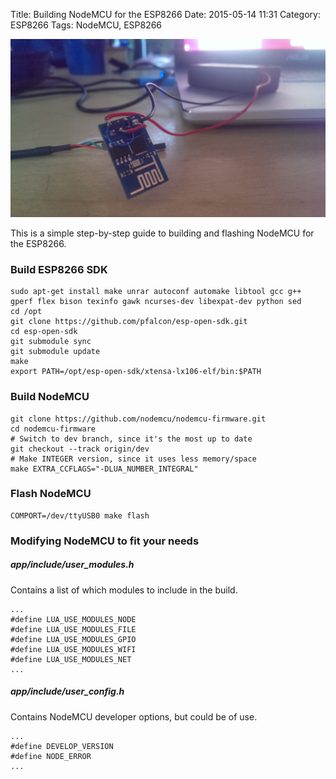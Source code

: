 Title: Building NodeMCU for the ESP8266
Date: 2015-05-14 11:31
Category: ESP8266
Tags: NodeMCU, ESP8266


![Alt text](images/2015-05-14_esp8266.jpg "ESP8266")

This is a simple step-by-step guide to building and flashing NodeMCU for the ESP8266.

### Build ESP8266 SDK

    sudo apt-get install make unrar autoconf automake libtool gcc g++ gperf flex bison texinfo gawk ncurses-dev libexpat-dev python sed
    cd /opt
    git clone https://github.com/pfalcon/esp-open-sdk.git
    cd esp-open-sdk
    git submodule sync
    git submodule update
    make
    export PATH=/opt/esp-open-sdk/xtensa-lx106-elf/bin:$PATH

### Build NodeMCU

    git clone https://github.com/nodemcu/nodemcu-firmware.git
    cd nodemcu-firmware
    # Switch to dev branch, since it's the most up to date
    git checkout --track origin/dev
    # Make INTEGER version, since it uses less memory/space
    make EXTRA_CCFLAGS="-DLUA_NUMBER_INTEGRAL"

### Flash NodeMCU

    COMPORT=/dev/ttyUSB0 make flash


### Modifying NodeMCU to fit your needs
##### app/include/user_modules.h
Contains a list of which modules to include in the build.

    ...
    #define LUA_USE_MODULES_NODE
    #define LUA_USE_MODULES_FILE
    #define LUA_USE_MODULES_GPIO
    #define LUA_USE_MODULES_WIFI
    #define LUA_USE_MODULES_NET
    ...

##### app/include/user_config.h
Contains NodeMCU developer options, but could be of use.

    ...
    #define DEVELOP_VERSION
    #define NODE_ERROR
    ...
